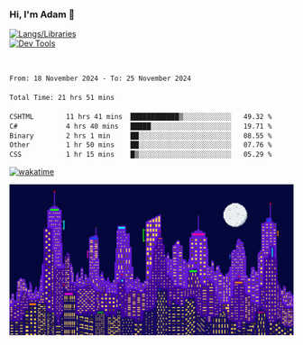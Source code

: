 ### Hi, I'm Adam 👋

[![Langs/Libraries](https://skillicons.dev/icons?i=cs,dotnet,js,css,html,sass,ts,jquery,bootstrap)](https://skillicons.dev)
<br/>
[![Dev Tools](https://skillicons.dev/icons?i=git,github,githubactions,visualstudio)](https://skillicons.dev)

<br/>

<!--START_SECTION:waka-->

```txt
From: 18 November 2024 - To: 25 November 2024

Total Time: 21 hrs 51 mins

CSHTML        11 hrs 41 mins  ████████████▒░░░░░░░░░░░░   49.32 %
C#            4 hrs 40 mins   █████░░░░░░░░░░░░░░░░░░░░   19.71 %
Binary        2 hrs 1 min     ██░░░░░░░░░░░░░░░░░░░░░░░   08.55 %
Other         1 hr 50 mins    ██░░░░░░░░░░░░░░░░░░░░░░░   07.76 %
CSS           1 hr 15 mins    █▒░░░░░░░░░░░░░░░░░░░░░░░   05.29 %
```

<!--END_SECTION:waka-->

[![wakatime](https://wakatime.com/badge/user/2234bda2-efd3-47c5-8724-79108edfe9aa.svg)](https://wakatime.com/@2234bda2-efd3-47c5-8724-79108edfe9aa)

![Pixelated city at night](./media/city.gif)
